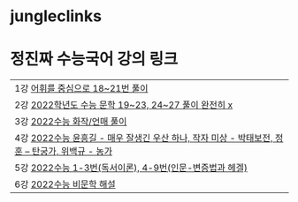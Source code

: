 # jungleclinks
<!DOCTYPE html>
<meta http-equiv="Content-Type" content="text/html; charset=utf-8" />
<meta charset="UTF-8" />
<html>
<head>
<title>2023 정진짜 수능국어 강의 링크</title>
</head>
<body>
    <h1>정진짜 수능국어 강의 링크</h1>
    <table>
        <tr>
            <td>
            1강 <a href="https://youtu.be/-XOACLu1h1E">어휘를 중심으로 18~21번 풀이 </a>
            </td>
        </tr>   
        <tr>
            <td>
            2강 <a href="https://youtu.be/8BZhBLJvNxY">2022학년도 수능 문학 19~23, 24~27 풀이 완전히 x </a>
            </td>
        </tr>
        <tr>
            <td>
            3강 <a href="https://youtu.be/MWsB8H8w1lA">2022수능 화작/언매 풀이</a>
            </td>
        </tr>
        <tr>
            <td>
             4강 <a href="https://youtu.be/V0L1ufHQSVA">2022수능 윤흥길 - 매우 잘생긴 우산 하나, 작자 미상 -  박태보전, 정훈 – 탄궁가, 위백규 - 농가</a>
            </td>
        </tr>
        <tr>
            <td>
            5강 <a href="https://youtu.be/QVPoL7HcKXs">2022수능 1-3번(독서이론), 4-9번(인문-변증법과 헤겔)</a>
            </td>
        </tr>
        <tr>
            <td>    
            6강 <a href="https://youtu.be/5oyX7V2Rjug">2022수능 비문학 해설</a>
            </td>    
        </tr>
    </table>
</body>
</html>
